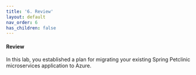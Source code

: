 ```yaml
---
title: '6. Review'
layout: default
nav_order: 6
has_children: false
---
```


#### Review

In this lab, you established a plan for migrating your existing Spring Petclinic microservices application to Azure.